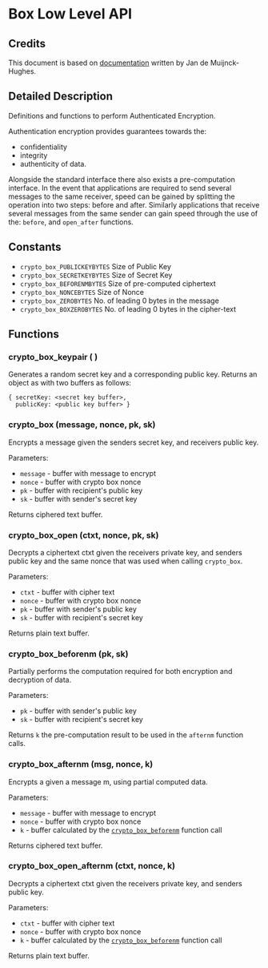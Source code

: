 # Box Low Level API

## Credits
This document is based on [documentation](http://mob5.host.cs.st-andrews.ac.uk/html) written by Jan de Muijnck-Hughes.

## Detailed Description

Definitions and functions to perform Authenticated Encryption.

Authentication encryption provides guarantees towards the:

  * confidentiality
  * integrity
  * authenticity of data.

Alongside the standard interface there also exists a pre-computation interface. In the event that applications are required to send several messages to the same receiver, speed can be gained by splitting the operation into two steps: before and after. Similarly applications that receive several messages from the same sender can gain speed through the use of the: `before`, and `open_after` functions.

## Constants

  * `crypto_box_PUBLICKEYBYTES` Size of Public Key
  * `crypto_box_SECRETKEYBYTES` Size of Secret Key
  * `crypto_box_BEFORENMBYTES`  Size of pre-computed ciphertext
  * `crypto_box_NONCEBYTES`     Size of Nonce
  * `crypto_box_ZEROBYTES`      No. of leading 0 bytes in the message
  * `crypto_box_BOXZEROBYTES`   No. of leading 0 bytes in the cipher-text

## Functions

### crypto_box_keypair ( )

Generates a random secret key and a corresponding public key. Returns an object as with two buffers as follows:

    { secretKey: <secret key buffer>,
      publicKey: <public key buffer> }

### crypto_box (message, nonce, pk, sk)

Encrypts a message given the senders secret key, and receivers public key. 

Parameters:

  * `message` - buffer with message to encrypt
  * `nonce` - buffer with crypto box nonce
  * `pk` - buffer with recipient's public key
  * `sk` - buffer with sender's secret key
  
Returns ciphered text buffer.


### crypto_box_open (ctxt, nonce, pk, sk)

Decrypts a ciphertext ctxt given the receivers private key, and senders public key and the same nonce that was used when calling `crypto_box`. 

Parameters:

  * `ctxt` - buffer with cipher text
  * `nonce` - buffer with crypto box nonce
  * `pk` - buffer with sender's public key
  * `sk` - buffer with recipient's secret key
  
Returns plain text buffer.

### crypto_box_beforenm (pk, sk)
Partially performs the computation required for both encryption and decryption of data. 

Parameters:

  * `pk` - buffer with sender's public key
  * `sk` - buffer with recipient's secret key
  
Returns `k` the pre-computation result to be used in the `afternm` function calls.

### crypto_box_afternm (msg, nonce, k)

Encrypts a given a message m, using partial computed data. 

Parameters:

  * `message` - buffer with message to encrypt
  * `nonce` - buffer with crypto box nonce
  * `k` - buffer calculated by the [`crypto_box_beforenm`](#crypto_box_beforenm-pk-sk) function call

Returns ciphered text buffer.

### crypto_box_open_afternm (ctxt, nonce, k)

Decrypts a ciphertext ctxt given the receivers private key, and senders public key. 

Parameters:

  * `ctxt` - buffer with cipher text
  * `nonce` - buffer with crypto box nonce
  * `k` - buffer calculated by the  [`crypto_box_beforenm`](#crypto_box_beforenm-pk-sk) function call
 
Returns plain text buffer.


